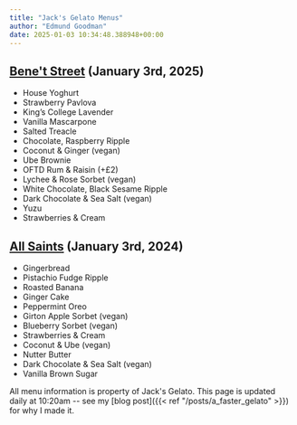 ```yaml
---
title: "Jack's Gelato Menus"
author: "Edmund Goodman"
date: 2025-01-03 10:34:48.388948+00:00
---
```


## [Bene't Street](https://www.jacksgelato.com/bene-t-street-menu) (January 3rd, 2025)

- House Yoghurt
- Strawberry Pavlova
- King’s College Lavender
- Vanilla Mascarpone
- Salted Treacle
- Chocolate, Raspberry Ripple
- Coconut & Ginger (vegan)
- Ube Brownie
- OFTD Rum & Raisin (+£2)
- Lychee & Rose Sorbet (vegan)
- White Chocolate, Black Sesame Ripple
- Dark Chocolate & Sea Salt (vegan)
- Yuzu
- Strawberries & Cream


## [All Saints](https://www.jacksgelato.com/all-saints-menu) (January 3rd, 2024)

- Gingerbread
- Pistachio Fudge Ripple
- Roasted Banana
- Ginger Cake
- Peppermint Oreo
- Girton Apple Sorbet (vegan)
- Blueberry Sorbet (vegan)
- Strawberries & Cream
- Coconut & Ube (vegan)
- Nutter Butter
- Dark Chocolate & Sea Salt (vegan)
- Vanilla Brown Sugar

All menu information is property of Jack's Gelato. This page is
updated daily at 10:20am -- see my
[blog post]({{< ref "/posts/a_faster_gelato" >}}) for why I made it.
